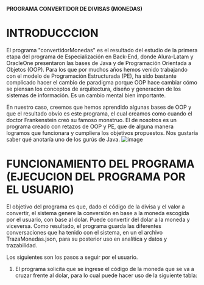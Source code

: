 **PROGRAMA CONVERTIDOR DE DIVISAS (MONEDAS)**
# INTRODUCCCION
El programa "convertidorMonedas" es el resultado del estudio  de la primera etapa del  programa de Especialización en Back-End, donde Alura-Latam y OracleOne presentaron las bases de Java y de Programación Orientada a Objetos (OOP). 
Para los que por muchos años hemos venido trabajando con el modelo de Programación Estructurada (PE),  ha sido bastante complicado hacer el cambio de paradigma porque  OOP hace cambiar cómo se piensan  los conceptos de arquitectura, diseño y generacion de los sistemas de información. Es un cambio mental bien importante.


En nuestro caso, creemos que hemos aprendido algunas bases de OOP y que el resultado obvio es este programa, el cual creamos como cuando el doctor Frankenstein creó su famoso monstruo. El de nosotros es un programa creado con retazos de OOP y PE, que de alguna manera logramos que funcionara y cumpliera los objetivos propuestos. Nos gustaría saber qué anotaría uno de los gurús de Java.
![image](https://github.com/user-attachments/assets/7e3d6486-a8e1-40c6-9202-59d6e83eb457)

# FUNCIONAMIENTO DEL PROGRAMA (EJECUCION DEL PROGRAMA POR EL USUARIO)

El objetivo del programa es que, dado el código de la divisa y el valor a convertir, el sistema genere la conversión en base a la moneda escogida por el usuario, con base al dolar. Puede convertir del dolar a la moneda y viceversa. Como resultado, el programa guarda las diferentes conversaciones que ha tenido con el sistema, en un el archivo TrazaMonedas.json, para su posterior uso en analítica y datos y trazabilidad.

Los siguientes son los pasos a seguir por el usuario.
1.  El programa solicita que se ingrese el código de la moneda que se va a cruzar frente al dolar, para lo cual puede hacer uso de la siguiente tabla:





